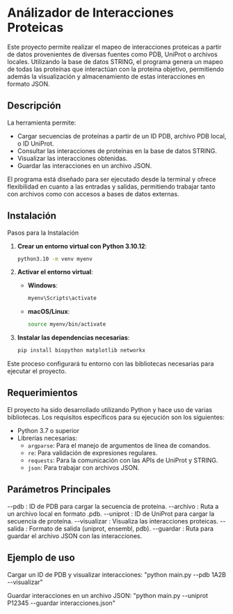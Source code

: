 # Análizador de Interacciones Proteicas

Este proyecto permite realizar el mapeo de interacciones proteicas a partir de datos provenientes de diversas fuentes como PDB, UniProt o archivos locales. Utilizando la base de datos STRING, el programa genera un mapeo de todas las proteínas que interactúan con la proteína objetivo, permitiendo además la visualización y almacenamiento de estas interacciones en formato JSON.

## Descripción

La herramienta permite:
- Cargar secuencias de proteínas a partir de un ID PDB, archivo PDB local, o ID UniProt.
- Consultar las interacciones de proteínas en la base de datos STRING.
- Visualizar las interacciones obtenidas.
- Guardar las interacciones en un archivo JSON.

El programa está diseñado para ser ejecutado desde la terminal y ofrece flexibilidad en cuanto a las entradas y salidas, permitiendo trabajar tanto con archivos como con accesos a bases de datos externas.

## Instalación

Pasos para la Instalación

1. **Crear un entorno virtual con Python 3.10.12**:
   ```bash
   python3.10 -m venv myenv
   ```

2. **Activar el entorno virtual**:
   - **Windows**:
     ```bash
     myenv\Scripts\activate
     ```
   - **macOS/Linux**:
     ```bash
     source myenv/bin/activate
     ```

3. **Instalar las dependencias necesarias**:
   ```bash
   pip install biopython matplotlib networkx
   ```

Este proceso configurará tu entorno con las bibliotecas necesarias para ejecutar el proyecto.

## Requerimientos

El proyecto ha sido desarrollado utilizando Python y hace uso de varias bibliotecas. Los requisitos específicos para su ejecución son los siguientes:

- Python 3.7 o superior
- Librerías necesarias:
  - `argparse`: Para el manejo de argumentos de línea de comandos.
  - `re`: Para validación de expresiones regulares.
  - `requests`: Para la comunicación con las APIs de UniProt y STRING.
  - `json`: Para trabajar con archivos JSON.

## Parámetros Principales

--pdb : ID de PDB para cargar la secuencia de proteína.
--archivo : Ruta a un archivo local en formato .pdb.
--uniprot : ID de UniProt para cargar la secuencia de proteína.
--visualizar : Visualiza las interacciones proteicas.
--salida : Formato de salida (uniprot, ensembl, pdb).
--guardar : Ruta para guardar el archivo JSON con las interacciones.

## Ejemplo de uso

Cargar un ID de PDB y visualizar interacciones:
"python main.py --pdb 1A2B --visualizar"

Guardar interacciones en un archivo JSON:
"python main.py --uniprot P12345 --guardar interacciones.json"

